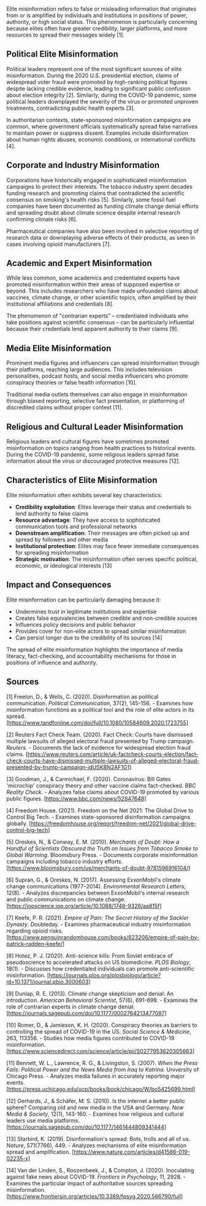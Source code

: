 Elite misinformation refers to false or misleading information that originates from or is amplified by individuals and institutions in positions of power, authority, or high social status. This phenomenon is particularly concerning because elites often have greater credibility, larger platforms, and more resources to spread their messages widely [1].

## Political Elite Misinformation

Political leaders represent one of the most significant sources of elite misinformation. During the 2020 U.S. presidential election, claims of widespread voter fraud were promoted by high-ranking political figures despite lacking credible evidence, leading to significant public confusion about election integrity [2]. Similarly, during the COVID-19 pandemic, some political leaders downplayed the severity of the virus or promoted unproven treatments, contradicting public health experts [3].

In authoritarian contexts, state-sponsored misinformation campaigns are common, where government officials systematically spread false narratives to maintain power or suppress dissent. Examples include disinformation about human rights abuses, economic conditions, or international conflicts [4].

## Corporate and Industry Misinformation

Corporations have historically engaged in sophisticated misinformation campaigns to protect their interests. The tobacco industry spent decades funding research and promoting claims that contradicted the scientific consensus on smoking's health risks [5]. Similarly, some fossil fuel companies have been documented as funding climate change denial efforts and spreading doubt about climate science despite internal research confirming climate risks [6].

Pharmaceutical companies have also been involved in selective reporting of research data or downplaying adverse effects of their products, as seen in cases involving opioid manufacturers [7].

## Academic and Expert Misinformation

While less common, some academics and credentialed experts have promoted misinformation within their areas of supposed expertise or beyond. This includes researchers who have made unfounded claims about vaccines, climate change, or other scientific topics, often amplified by their institutional affiliations and credentials [8].

The phenomenon of "contrarian experts" – credentialed individuals who take positions against scientific consensus – can be particularly influential because their credentials lend apparent authority to their claims [9].

## Media Elite Misinformation

Prominent media figures and influencers can spread misinformation through their platforms, reaching large audiences. This includes television personalities, podcast hosts, and social media influencers who promote conspiracy theories or false health information [10].

Traditional media outlets themselves can also engage in misinformation through biased reporting, selective fact presentation, or platforming of discredited claims without proper context [11].

## Religious and Cultural Leader Misinformation

Religious leaders and cultural figures have sometimes promoted misinformation on topics ranging from health practices to historical events. During the COVID-19 pandemic, some religious leaders spread false information about the virus or discouraged protective measures [12].

## Characteristics of Elite Misinformation

Elite misinformation often exhibits several key characteristics:

- **Credibility exploitation**: Elites leverage their status and credentials to lend authority to false claims
- **Resource advantage**: They have access to sophisticated communication tools and professional networks
- **Downstream amplification**: Their messages are often picked up and spread by followers and other media
- **Institutional protection**: Elites may face fewer immediate consequences for spreading misinformation
- **Strategic motivation**: The misinformation often serves specific political, economic, or ideological interests [13]

## Impact and Consequences

Elite misinformation can be particularly damaging because it:

- Undermines trust in legitimate institutions and expertise
- Creates false equivalencies between credible and non-credible sources
- Influences policy decisions and public behavior
- Provides cover for non-elite actors to spread similar misinformation
- Can persist longer due to the credibility of its sources [14]

The spread of elite misinformation highlights the importance of media literacy, fact-checking, and accountability mechanisms for those in positions of influence and authority.

## Sources

[1] Freelon, D., & Wells, C. (2020). Disinformation as political communication. *Political Communication*, 37(2), 145-156. - Examines how misinformation functions as a political tool and the role of elite actors in its spread. [https://www.tandfonline.com/doi/full/10.1080/10584609.2020.1723755]

[2] Reuters Fact Check Team. (2020). Fact Check: Courts have dismissed multiple lawsuits of alleged electoral fraud presented by Trump campaign. *Reuters*. - Documents the lack of evidence for widespread election fraud claims. [https://www.reuters.com/article/uk-factcheck-courts-election/fact-check-courts-have-dismissed-multiple-lawsuits-of-alleged-electoral-fraud-presented-by-trump-campaign-idUSKBN2AF1G1]

[3] Goodman, J., & Carmichael, F. (2020). Coronavirus: Bill Gates 'microchip' conspiracy theory and other vaccine claims fact-checked. *BBC Reality Check*. - Analyzes false claims about COVID-19 promoted by various public figures. [https://www.bbc.com/news/52847648]

[4] Freedom House. (2021). Freedom on the Net 2021: The Global Drive to Control Big Tech. - Examines state-sponsored disinformation campaigns globally. [https://freedomhouse.org/report/freedom-net/2021/global-drive-control-big-tech]

[5] Oreskes, N., & Conway, E. M. (2010). *Merchants of Doubt: How a Handful of Scientists Obscured the Truth on Issues from Tobacco Smoke to Global Warming*. Bloomsbury Press. - Documents corporate misinformation campaigns including tobacco industry efforts. [https://www.bloomsbury.com/us/merchants-of-doubt-9781596916104/]

[6] Supran, G., & Oreskes, N. (2017). Assessing ExxonMobil's climate change communications (1977–2014). *Environmental Research Letters*, 12(8). - Analyzes discrepancies between ExxonMobil's internal research and public communications on climate change. [https://iopscience.iop.org/article/10.1088/1748-9326/aa815f]

[7] Keefe, P. R. (2021). *Empire of Pain: The Secret History of the Sackler Dynasty*. Doubleday. - Examines pharmaceutical industry misinformation regarding opioid risks. [https://www.penguinrandomhouse.com/books/623206/empire-of-pain-by-patrick-radden-keefe/]

[8] Hotez, P. J. (2020). Anti-science kills: From Soviet embrace of pseudoscience to accelerated attacks on US biomedicine. *PLOS Biology*, 18(1). - Discusses how credentialed individuals can promote anti-scientific misinformation. [https://journals.plos.org/plosbiology/article?id=10.1371/journal.pbio.3000603]

[9] Dunlap, R. E. (2013). Climate change skepticism and denial: An introduction. *American Behavioral Scientist*, 57(6), 691-698. - Examines the role of contrarian experts in climate change denial. [https://journals.sagepub.com/doi/10.1177/0002764213477097]

[10] Romer, D., & Jamieson, K. H. (2020). Conspiracy theories as barriers to controlling the spread of COVID-19 in the US. *Social Science & Medicine*, 263, 113356. - Studies how media figures contributed to COVID-19 misinformation. [https://www.sciencedirect.com/science/article/pii/S0277953620305663]

[11] Bennett, W. L., Lawrence, R. G., & Livingston, S. (2007). *When the Press Fails: Political Power and the News Media from Iraq to Katrina*. University of Chicago Press. - Analyzes media failures in accurately reporting major events. [https://press.uchicago.edu/ucp/books/book/chicago/W/bo5425699.html]

[12] Gerhards, J., & Schäfer, M. S. (2010). Is the internet a better public sphere? Comparing old and new media in the USA and Germany. *New Media & Society*, 12(1), 143-160. - Examines how religious and cultural leaders use media platforms. [https://journals.sagepub.com/doi/10.1177/1461444809341444]

[13] Starbird, K. (2019). Disinformation's spread: Bots, trolls and all of us. *Nature*, 571(7766), 449. - Analyzes mechanisms of elite misinformation spread and amplification. [https://www.nature.com/articles/d41586-019-02235-x]

[14] Van der Linden, S., Roozenbeek, J., & Compton, J. (2020). Inoculating against fake news about COVID-19. *Frontiers in Psychology*, 11, 2928. - Examines the particular impact of authoritative sources spreading misinformation. [https://www.frontiersin.org/articles/10.3389/fpsyg.2020.566790/full]